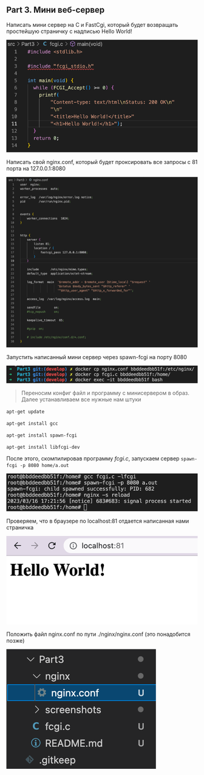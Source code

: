 ## Part 3. Мини веб-сервер

Написать мини сервер на C и FastCgi, который будет возвращать простейшую страничку с надписью Hello World!

![](./screenshots/miniserver_helloworld.png)

Написать свой nginx.conf, который будет проксировать все запросы с 81 порта на 127.0.0.1:8080

![](./screenshots/nginx_conf.png)

Запустить написанный мини сервер через spawn-fcgi на порту 8080

![](./screenshots/prepair_start_server.png)
> Переносим конфиг файл и программу с минисервером в образ. Далее устанавливаем все нужные нам штуки

`apt-get update` 

`apt-get install gcc`

`apt-get install spawn-fcgi`

`apt-get install libfcgi-dev`

После этого, скомпилировав программу *fcgi.c*, запускаем сервер `spawn-fcgi -p 8080 home/a.out` 


![](./screenshots/start_server.png)

Проверяем, что в браузере по localhost:81 отдается написанная нами страничка

![](./screenshots/final.png)

Положить файл nginx.conf по пути ./nginx/nginx.conf (это понадобится позже)

![](./screenshots/path_nginx_conf.png)
